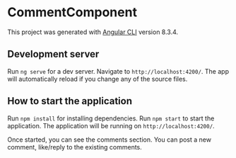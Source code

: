 # CommentComponent

This project was generated with [Angular CLI](https://github.com/angular/angular-cli) version 8.3.4.

## Development server

Run `ng serve` for a dev server. Navigate to `http://localhost:4200/`. The app will automatically reload if you change any of the source files.


## How to start the application

Run `npm install` for installing dependencies. 
Run `npm start` to start the application. The application will be running on `http://localhost:4200/`. 

Once started, you can see the comments section. 
You can post a new comment, like/reply to the existing comments. 